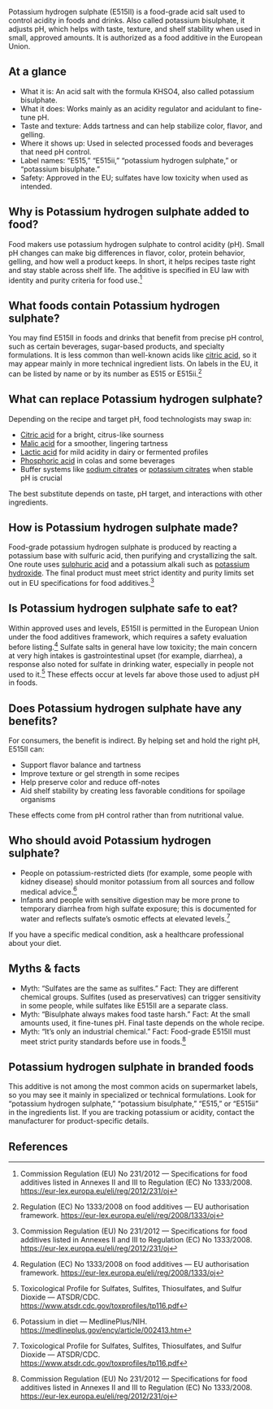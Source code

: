 Potassium hydrogen sulphate (E515II) is a food-grade acid salt used to control acidity in foods and drinks. Also called potassium bisulphate, it adjusts pH, which helps with taste, texture, and shelf stability when used in small, approved amounts. It is authorized as a food additive in the European Union.

<!--more-->

## At a glance
- What it is: An acid salt with the formula KHSO4, also called potassium bisulphate.
- What it does: Works mainly as an acidity regulator and acidulant to fine-tune pH.
- Taste and texture: Adds tartness and can help stabilize color, flavor, and gelling.
- Where it shows up: Used in selected processed foods and beverages that need pH control.
- Label names: “E515,” “E515ii,” “potassium hydrogen sulphate,” or “potassium bisulphate.”
- Safety: Approved in the EU; sulfates have low toxicity when used as intended.

## Why is Potassium hydrogen sulphate added to food?
Food makers use potassium hydrogen sulphate to control acidity (pH). Small pH changes can make big differences in flavor, color, protein behavior, gelling, and how well a product keeps. In short, it helps recipes taste right and stay stable across shelf life. The additive is specified in EU law with identity and purity criteria for food use.[^1]

## What foods contain Potassium hydrogen sulphate?
You may find E515II in foods and drinks that benefit from precise pH control, such as certain beverages, sugar-based products, and specialty formulations. It is less common than well-known acids like [citric acid](/e330-citric-acid), so it may appear mainly in more technical ingredient lists. On labels in the EU, it can be listed by name or by its number as E515 or E515ii.[^2]

## What can replace Potassium hydrogen sulphate?
Depending on the recipe and target pH, food technologists may swap in:
- [Citric acid](/e330-citric-acid) for a bright, citrus-like sourness
- [Malic acid](/e296-malic-acid) for a smoother, lingering tartness
- [Lactic acid](/e270-lactic-acid) for mild acidity in dairy or fermented profiles
- [Phosphoric acid](/e338-phosphoric-acid) in colas and some beverages
- Buffer systems like [sodium citrates](/e331-sodium-citrates) or [potassium citrates](/e332-potassium-citrates) when stable pH is crucial

The best substitute depends on taste, pH target, and interactions with other ingredients.

## How is Potassium hydrogen sulphate made?
Food-grade potassium hydrogen sulphate is produced by reacting a potassium base with sulfuric acid, then purifying and crystallizing the salt. One route uses [sulphuric acid](/e513-sulphuric-acid) and a potassium alkali such as [potassium hydroxide](/e525-potassium-hydroxide). The final product must meet strict identity and purity limits set out in EU specifications for food additives.[^1]

## Is Potassium hydrogen sulphate safe to eat?
Within approved uses and levels, E515II is permitted in the European Union under the food additives framework, which requires a safety evaluation before listing.[^2] Sulfate salts in general have low toxicity; the main concern at very high intakes is gastrointestinal upset (for example, diarrhea), a response also noted for sulfate in drinking water, especially in people not used to it.[^3] These effects occur at levels far above those used to adjust pH in foods.

## Does Potassium hydrogen sulphate have any benefits?
For consumers, the benefit is indirect. By helping set and hold the right pH, E515II can:
- Support flavor balance and tartness
- Improve texture or gel strength in some recipes
- Help preserve color and reduce off-notes
- Aid shelf stability by creating less favorable conditions for spoilage organisms

These effects come from pH control rather than from nutritional value.

## Who should avoid Potassium hydrogen sulphate?
- People on potassium-restricted diets (for example, some people with kidney disease) should monitor potassium from all sources and follow medical advice.[^4]
- Infants and people with sensitive digestion may be more prone to temporary diarrhea from high sulfate exposure; this is documented for water and reflects sulfate’s osmotic effects at elevated levels.[^3]

If you have a specific medical condition, ask a healthcare professional about your diet.

## Myths & facts
- Myth: “Sulfates are the same as sulfites.” Fact: They are different chemical groups. Sulfites (used as preservatives) can trigger sensitivity in some people, while sulfates like E515II are a separate class.
- Myth: “Bisulphate always makes food taste harsh.” Fact: At the small amounts used, it fine-tunes pH. Final taste depends on the whole recipe.
- Myth: “It’s only an industrial chemical.” Fact: Food-grade E515II must meet strict purity standards before use in foods.[^1]

## Potassium hydrogen sulphate in branded foods
This additive is not among the most common acids on supermarket labels, so you may see it mainly in specialized or technical formulations. Look for “potassium hydrogen sulphate,” “potassium bisulphate,” “E515,” or “E515ii” in the ingredients list. If you are tracking potassium or acidity, contact the manufacturer for product-specific details.

## References
[^1]: Commission Regulation (EU) No 231/2012 — Specifications for food additives listed in Annexes II and III to Regulation (EC) No 1333/2008. https://eur-lex.europa.eu/eli/reg/2012/231/oj
[^2]: Regulation (EC) No 1333/2008 on food additives — EU authorisation framework. https://eur-lex.europa.eu/eli/reg/2008/1333/oj
[^3]: Toxicological Profile for Sulfates, Sulfites, Thiosulfates, and Sulfur Dioxide — ATSDR/CDC. https://www.atsdr.cdc.gov/toxprofiles/tp116.pdf
[^4]: Potassium in diet — MedlinePlus/NIH. https://medlineplus.gov/ency/article/002413.htm

